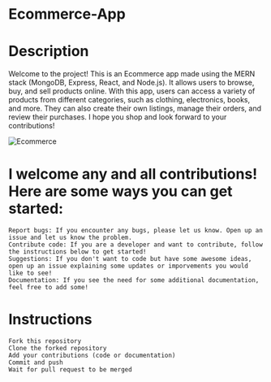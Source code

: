 # Ecommerce-App

# Description

Welcome to the project! This is an Ecommerce app made using the MERN stack (MongoDB, Express, React, and Node.js). It allows users to browse, buy, and sell products online. With this app, users can access a variety of products from different categories, such as clothing, electronics, books, and more. They can also create their own listings, manage their orders, and review their purchases. I hope you shop and look forward to your contributions!

![Ecommerce](https://github.com/piersdeshmukh/Ecommerce-App/assets/158027859/7b2bd974-4883-461a-b1e6-bf42504c4dd6)


# I welcome any and all contributions! Here are some ways you can get started:

    Report bugs: If you encounter any bugs, please let us know. Open up an issue and let us know the problem.
    Contribute code: If you are a developer and want to contribute, follow the instructions below to get started!
    Suggestions: If you don't want to code but have some awesome ideas, open up an issue explaining some updates or imporvements you would like to see!
    Documentation: If you see the need for some additional documentation, feel free to add some!

# Instructions

    Fork this repository
    Clone the forked repository
    Add your contributions (code or documentation)
    Commit and push
    Wait for pull request to be merged
